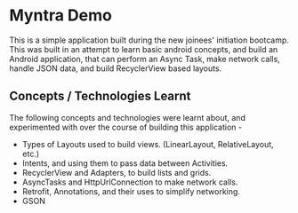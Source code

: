 # Myntra Demo
This is a simple application built during the new joinees' initiation bootcamp.
This was built in an attempt to learn basic android concepts, and build an Android application,
that can perform an Async Task, make network calls, handle JSON data, and build RecyclerView based
layouts.

## Concepts / Technologies Learnt
The following concepts and technologies were learnt about, and experimented with over the course
of building this application -

- Types of Layouts used to build views. (LinearLayout, RelativeLayout, etc.)
- Intents, and using them to pass data between Activities.
- RecyclerView and Adapters, to build lists and grids.
- AsyncTasks and HttpUrlConnection to make network calls.
- Retrofit, Annotations, and their uses to simplify networking.
- GSON

